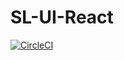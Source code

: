 # SL-UI-React

[![CircleCI](https://circleci.com/gh/luoshushu/sl-ui-react.svg?style=svg)](https://app.circleci.com/pipelines/github/luoshushu)
